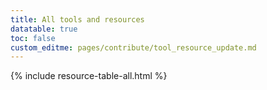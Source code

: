 ```yaml
---
title: All tools and resources
datatable: true
toc: false
custom_editme: pages/contribute/tool_resource_update.md
---
```



{% include resource-table-all.html %}
